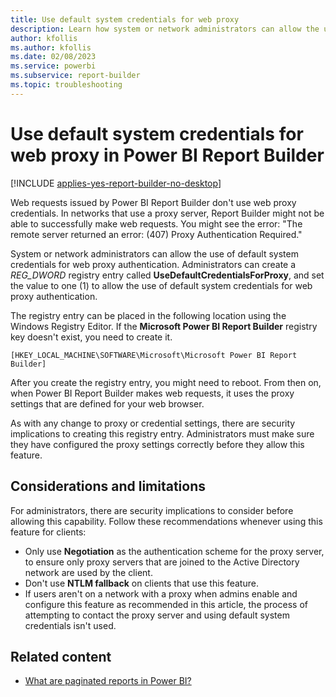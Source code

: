```yaml
---
title: Use default system credentials for web proxy
description: Learn how system or network administrators can allow the use of default system credentials for web proxy authentication in Power BI Report Builder.
author: kfollis
ms.author: kfollis
ms.date: 02/08/2023
ms.service: powerbi
ms.subservice: report-builder
ms.topic: troubleshooting
---
```


# Use default system credentials for web proxy in Power BI Report Builder

[!INCLUDE [applies-yes-report-builder-no-desktop](../includes/applies-yes-report-builder-no-desktop.md)] 

Web requests issued by Power BI Report Builder don't use web proxy credentials. In networks that use a proxy server, Report Builder might not be able to successfully make web requests. You might see the error: "The remote server returned an error: (407) Proxy Authentication Required."

System or network administrators can allow the use of default system credentials for web proxy authentication. Administrators can create a *REG_DWORD* registry entry called **UseDefaultCredentialsForProxy**, and set the value to one (1) to allow the use of default system credentials for web proxy authentication.

The registry entry can be placed in the following location using the Windows Registry Editor. If the **Microsoft Power BI Report Builder** registry key doesn't exist, you need to create it.

`[HKEY_LOCAL_MACHINE\SOFTWARE\Microsoft\Microsoft Power BI Report Builder]`

After you create the registry entry, you might need to reboot. From then on, when Power BI Report Builder makes web requests, it uses the proxy settings that are defined for your web browser.

As with any change to proxy or credential settings, there are security implications to creating this registry entry. Administrators must make sure they have configured the proxy settings correctly before they allow this feature.

## Considerations and limitations

For administrators, there are security implications to consider before allowing this capability. Follow these recommendations whenever using this feature for clients:

- Only use **Negotiation** as the authentication scheme for the proxy server, to ensure only proxy servers that are joined to the Active Directory network are used by the client. 
- Don't use **NTLM fallback** on clients that use this feature.
- If users aren't on a network with a proxy when admins enable and configure this feature as recommended in this article, the process of attempting to contact the proxy server and using default system credentials isn't used.

## Related content

- [What are paginated reports in Power BI?](paginated-reports-report-builder-power-bi.md)


